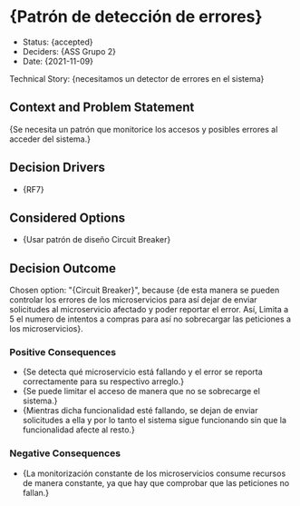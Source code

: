 # {Patrón de detección de errores}

* Status: {accepted}
* Deciders: {ASS Grupo 2}
* Date: {2021-11-09}

Technical Story: {necesitamos un detector de errores en el sistema}

## Context and Problem Statement

{Se necesita un patrón que monitorice los accesos y posibles errores al acceder del sistema.}

## Decision Drivers <!-- optional -->

* {RF7}

## Considered Options

* {Usar patrón de diseño Circuit Breaker}


## Decision Outcome

Chosen option: "{Circuit Breaker}", because {de esta manera se pueden controlar los errores de los microservicios para
						así dejar de enviar solicitudes al microservicio afectado y poder
						reportar el error. Así, Limita a 5 el numero de intentos a compras para así no sobrecargar 
						las peticiones a los microservicios}.

### Positive Consequences <!-- optional -->

* {Se detecta qué microservicio está fallando y el error se reporta correctamente para su respectivo arreglo.}
* {Se puede limitar el acceso de manera que no se sobrecarge el sistema.}
* {Mientras dicha funcionalidad esté fallando, se dejan de enviar solicitudes a ella y por lo tanto el sistema
	sigue funcionando sin que la funcionalidad afecte al resto.}

### Negative Consequences <!-- optional -->

* {La monitorización constante de los microservicios consume recursos de manera constante, ya que hay que comprobar
	que las peticiones no fallan.}

